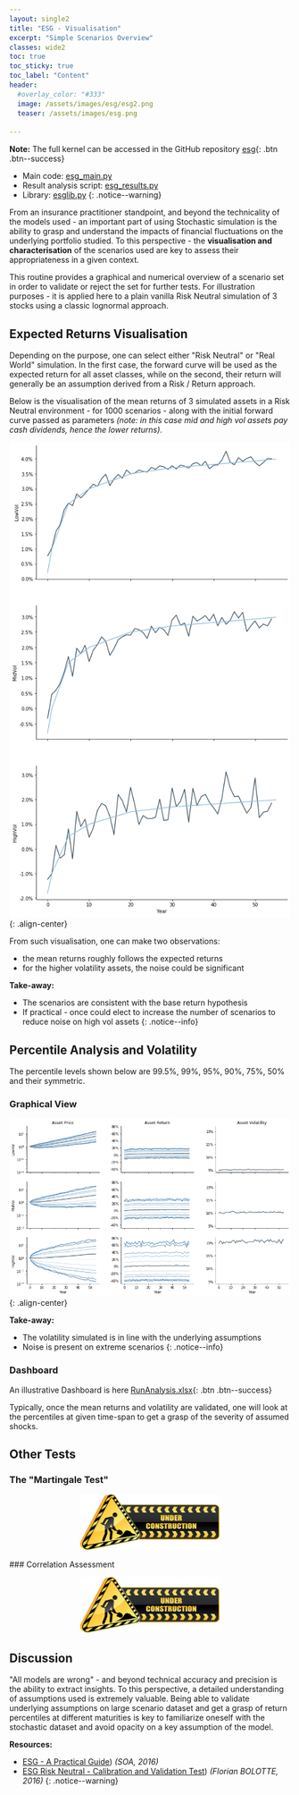 ```yaml
---
layout: single2
title: "ESG - Visualisation"
excerpt: "Simple Scenarios Overview"
classes: wide2
toc: true
toc_sticky: true
toc_label: "Content"
header:
  #overlay_color: "#333"
  image: /assets/images/esg/esg2.png
  teaser: /assets/images/esg.png

---
```


**Note:**
The full kernel can be accessed in the GitHub repository [esg](https://github.com/pascal-winter/esg/){: .btn .btn--success}
- Main code: [esg_main.py](https://github.com/pascal-winter/esg/blob/master/esg_main.py)
- Result analysis script: [esg_results.py](https://github.com/pascal-winter/esg/blob/master/scripts/esg_results.py)
- Library: [esglib.py](https://github.com/pascal-winter/esg/blob/master/libpw/esglib.py)
{: .notice--warning}


From an insurance practitioner standpoint, and beyond the technicality of the models used - an important part of using Stochastic simulation is the ability to grasp and understand the impacts of financial fluctuations on the underlying portfolio studied. To this perspective - the **visualisation and characterisation** of the scenarios used are key to assess their appropriateness in a given context.

This routine provides a graphical and numerical overview of a scenario set in order to validate or reject the set for further tests.
For illustration purposes - it is applied here to a plain vanilla Risk Neutral simulation of 3 stocks using a classic lognormal approach.


## Expected Returns Visualisation

Depending on the purpose, one can select either "Risk Neutral" or "Real World" simulation.
In the first case, the forward curve will be used as the expected return for all asset classes, while on the second, their return will generally be an assumption derived from a Risk / Return approach.

Below is the visualisation of the mean returns of 3 simulated assets in a Risk Neutral environment - for 1000 scenarios - along with the initial forward curve passed as parameters *(note: in this case mid and high vol assets pay cash dividends, hence the lower returns)*.

![Test](/assets/images/esg/Esg_Returns.png){: .align-center}

From such visualisation, one can make two observations:
- the mean returns roughly follows the expected returns
- for the higher volatility assets, the noise could be significant

**Take-away:**
- The scenarios are consistent with the base return hypothesis
- If practical - once could elect to increase the number of scenarios to reduce noise on high vol assets
{: .notice--info}

## Percentile Analysis and Volatility

The percentile levels shown below are 99.5%, 99%, 95%, 90%, 75%, 50% and their symmetric.

### Graphical View

![Test](/assets/images/esg/Esg_Percentile.png){: .align-center}

**Take-away:**
- The volatility simulated is in line with the underlying assumptions
- Noise is present on extreme scenarios
{: .notice--info}

### Dashboard

An illustrative Dashboard is here [RunAnalysis.xlsx](https://github.com/pascal-winter/esg/blob/master/_DATA/run1_analysis.xlsx){: .btn .btn--success}

Typically, once the mean returns and volatility are validated, one will look at the percentiles at given time-span to get a grasp of the severity of assumed shocks.

## Other Tests
### The "Martingale Test"
<div>
 <p align="center">
   <img src="/assets/images/wip2.png" alt="wip"
 	   title="Under Construction" width="250" height="100" />
 </p>
</div>
### Correlation Assessment
<div>
 <p align="center">
   <img src="/assets/images/wip2.png" alt="wip"
 	   title="Under Construction" width="250" height="100" />
 </p>
</div>


## Discussion

"All models are wrong" - and beyond technical accuracy and precision is the ability to extract insights. To this perspective, a detailed understanding of assumptions used is extremely valuable.
Being able to validate underlying assumptions on large scenario dataset and get a grasp of return percentiles at different maturities is key to familiarize oneself with the stochastic dataset and avoid opacity on a key assumption of the model.

**Resources:**
- [ESG - A Practical Guide](https://www.soa.org/globalassets/assets/Files/Research/Projects/research-2016-economic-scenario-generators.pdf)) *(SOA, 2016)*
- [ESG Risk Neutral - Calibration and Validation Test](http://www.ressources-actuarielles.net/EXT/ISFA/1226-02.nsf/0/8b04ce005a780ef1c125822900462726/$FILE/BOLLOTTE_Florian_11412509_M%C3%A9moire.pdf)) *(Florian BOLOTTE, 2016)*
{: .notice--warning}

